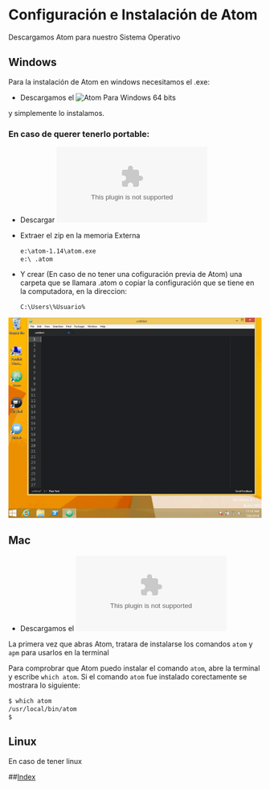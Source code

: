 # Configuración e Instalación de Atom

Descargamos Atom para nuestro Sistema Operativo


## Windows
Para la instalación de Atom en windows necesitamos el .exe:

* Descargamos el ![Atom Para Windows 64 bits](https://atom.io/download/windows_x64)

y simplemente lo instalamos.

### En caso de querer tenerlo portable:

* Descargar ![Atom portable](https://github.com/atom/atom/releases/download/v1.14.3/atom-amd64.tar.gz)

* Extraer el zip en la memoria Externa

	```
	e:\atom-1.14\atom.exe
	e:\ .atom
	```

* Y crear (En caso de no tener una cofiguración previa de Atom) una carpeta que se llamara .atom 
  o copiar la configuración que se tiene en la computadora, en la direccion: 

  ```
  C:\Users\%Usuario%
   ```
![AtomGif](/Images/windows.gif)


## Mac
* Descargamos el ![Atom para Mac](https://github.com/atom/atom/releases/download/v1.14.3/atom-mac.zip)

La primera vez que abras Atom, tratara de instalarse los comandos ``` atom ``` y ``` apm ``` para usarlos en la terminal

Para comprobrar que Atom puedo instalar el comando ``` atom ```, abre la terminal y escribe ``` which atom ```. Si el comando ``` atom ``` fue instalado corectamente se mostrara lo siguiente:

```
$ which atom
/usr/local/bin/atom
$
```


## Linux
En caso de tener linux 

##[Index](README.md)
